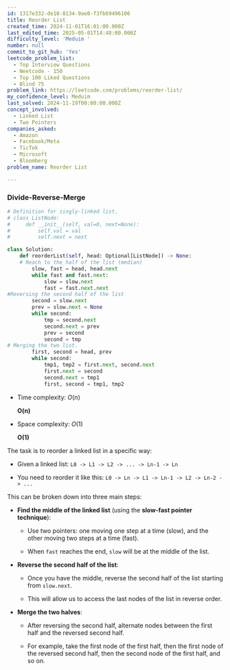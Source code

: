 ```yaml
---
id: 1317e332-de10-8134-9ae0-f3fb69496106
title: Reorder List
created_time: 2024-11-01T16:01:00.000Z
last_edited_time: 2025-05-01T14:48:00.000Z
difficulty_level: 'Meduim '
number: null
commit_to_git_hub: 'Yes'
leetcode_problem_list:
  - Top Interview Questions
  - Neetcode - 150
  - Top 100 Liked Questions
  - Blind 75
problem_link: https://leetcode.com/problems/reorder-list/
my_confidence_level: Meduim
last_solved: 2024-11-19T00:00:00.000Z
concept_involved:
  - Linked List
  - Two Pointers
companies_asked:
  - Amazon
  - Facebook/Meta
  - TicTok
  - Microsoft
  - Bloomberg
problem_name: Reorder List

---
```


### Divide-Reverse-Merge

```python
# Definition for singly-linked list.
# class ListNode:
#     def __init__(self, val=0, next=None):
#         self.val = val
#         self.next = next

class Solution:
    def reorderList(self, head: Optional[ListNode]) -> None:
    # Reach to the half of the list (median)
        slow, fast = head, head.next
        while fast and fast.next:
            slow = slow.next
            fast = fast.next.next
#Reversing the second half of the list 
        second = slow.next
        prev = slow.next = None
        while second:
            tmp = second.next
            second.next = prev
            prev = second
            second = tmp
# Merging the two list. 
        first, second = head, prev
        while second:
            tmp1, tmp2 = first.next, second.next
            first.next = second
            second.next = tmp1
            first, second = tmp1, tmp2
```

*   Time complexity: *O*(*n*)

    **O(n)**

*   Space complexity: *O*(1)

    **O(1)**

The task is to reorder a linked list in a specific way:

*   Given a linked list: `L0 -> L1 -> L2 -> ... -> Ln-1 -> Ln`

*   You need to reorder it like this: `L0 -> Ln -> L1 -> Ln-1 -> L2 -> Ln-2 -> ...`

This can be broken down into three main steps:

*   **Find the middle of the linked list** (using the **slow-fast pointer technique**):

    *   Use two pointers: one moving one step at a time (slow), and the other moving two steps at a time (fast).

    *   When `fast` reaches the end, `slow` will be at the middle of the list.

*   **Reverse the second half of the list**:

    *   Once you have the middle, reverse the second half of the list starting from `slow.next`.

    *   This will allow us to access the last nodes of the list in reverse order.

*   **Merge the two halves**:

    *   After reversing the second half, alternate nodes between the first half and the reversed second half.

    *   For example, take the first node of the first half, then the first node of the reversed second half, then the second node of the first half, and so on.
